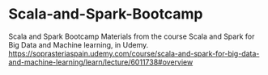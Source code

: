 # Scala-and-Spark-Bootcamp
Scala and Spark Bootcamp Materials from the course Scala and Spark for Big Data and Machine learning, in Udemy. 
https://soprasteriaspain.udemy.com/course/scala-and-spark-for-big-data-and-machine-learning/learn/lecture/6011738#overview
